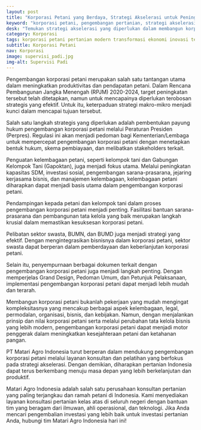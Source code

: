 ```yaml
---
layout: post
title: "Korporasi Petani yang Berdaya, Strategi Akselerasi untuk Peningkatan Produktivitas dan Pendapatan"
keyword: "korporasi petani, pengembangan pertanian, strategi akselerasi, kelembagaan petani, keterlibatan swasta"
desk: "Temukan strategi akselerasi yang diperlukan dalam membangun korporasi petani yang berdaya. Pelajari bagaimana PT Matari Agro Indonesia mendukung pengembangan pertanian melalui layanan konsultan dan pelatihan yang terarah."
category: Korporasi
tags: korporasi petani pertanian modern transformasi ekonomi inovasi teknologi
subtitle: Korporasi Petani
nav: Korporasi
image: supervisi_padi.jpg
img-alt: Supervisi Padi
---
```



Pengembangan korporasi petani merupakan salah satu tantangan utama dalam meningkatkan produktivitas dan pendapatan petani. Dalam Rencana Pembangunan Jangka Menengah (RPJM) 2020-2024, target peningkatan tersebut telah ditetapkan, namun untuk mencapainya diperlukan terobosan strategis yang efektif. Untuk itu, keterpaduan strategi makro-mikro menjadi kunci dalam mencapai tujuan tersebut.

Salah satu langkah strategis yang diperlukan adalah pembentukan payung hukum pengembangan korporasi petani melalui Peraturan Presiden (Perpres). Regulasi ini akan menjadi pedoman bagi Kementerian/Lembaga untuk mempercepat pengembangan korporasi petani dengan menetapkan bentuk hukum, skema pembiayaan, dan melibatkan stakeholders terkait.

Penguatan kelembagaan petani, seperti kelompok tani dan Gabungan Kelompok Tani (Gapoktan), juga menjadi fokus utama. Melalui peningkatan kapasitas SDM, investasi sosial, pengembangan sarana-prasarana, jejaring kerjasama bisnis, dan manajemen kelembagaan, kelembagaan petani diharapkan dapat menjadi basis utama dalam pengembangan korporasi petani.

Pendampingan kepada petani dan kelompok tani dalam proses pengembangan korporasi petani menjadi penting. Fasilitasi bantuan sarana-prasarana dan pembangunan tata kelola yang baik merupakan langkah krusial dalam memastikan kesuksesan korporasi petani.

Pelibatan sektor swasta, BUMN, dan BUMD juga menjadi strategi yang efektif. Dengan mengintegrasikan bisnisnya dalam korporasi petani, sektor swasta dapat berperan dalam pemberdayaan dan keberlanjutan korporasi petani.

Selain itu, penyempurnaan berbagai dokumen terkait dengan pengembangan korporasi petani juga menjadi langkah penting. Dengan memperjelas Grand Design, Pedoman Umum, dan Petunjuk Pelaksanaan, implementasi pengembangan korporasi petani dapat menjadi lebih mudah dan terarah.

Membangun korporasi petani bukanlah pekerjaan yang mudah mengingat kompleksitasnya yang mencakup berbagai aspek kelembagaan, legal, permodalan, organisasi, bisnis, dan kebijakan. Namun, dengan menjalankan prinsip dan nilai korporasi petani serta melalui perubahan tata kelola bisnis yang lebih modern, pengembangan korporasi petani dapat menjadi motor penggerak dalam meningkatkan kesejahteraan petani dan ketahanan pangan.

PT Matari Agro Indonesia turut berperan dalam mendukung pengembangan korporasi petani melalui layanan konsultan dan pelatihan yang berfokus pada strategi akselerasi. Dengan demikian, diharapkan pertanian Indonesia dapat terus berkembang menuju masa depan yang lebih berkelanjutan dan produktif.

Matari Agro Indonesia adalah salah satu perusahaan konsultan pertanian yang paling terjangkau dan ramah petani di Indonesia. Kami menyediakan layanan konsultasi pertanian kelas atas di seluruh negeri dengan bantuan tim yang beragam dari ilmuwan, ahli operasional, dan teknologi. Jika Anda mencari pengembalian investasi yang lebih baik untuk investasi pertanian Anda, hubungi tim Matari Agro Indonesia hari ini!

